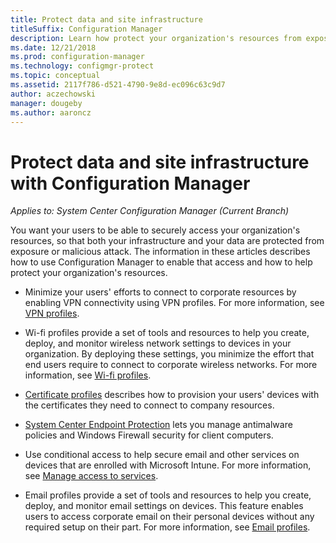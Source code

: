 ```yaml
---
title: Protect data and site infrastructure
titleSuffix: Configuration Manager
description: Learn how protect your organization's resources from exposure or malicious attack with Configuration Manager.
ms.date: 12/21/2018
ms.prod: configuration-manager
ms.technology: configmgr-protect
ms.topic: conceptual
ms.assetid: 2117f786-d521-4790-9e8d-ec096c63c9d7
author: aczechowski
manager: dougeby
ms.author: aaroncz
---
```


# Protect data and site infrastructure with Configuration Manager

*Applies to: System Center Configuration Manager (Current Branch)*

You want your users to be able to securely access your organization's resources, so that both your infrastructure and your data are protected from exposure or malicious attack. The information in these articles describes how to use Configuration Manager to enable that access and how to help protect your organization's resources.  

- Minimize your users' efforts to connect to corporate resources by enabling VPN connectivity using VPN profiles. For more information, see [VPN profiles](/sccm/protect/deploy-use/vpn-profiles).  

- Wi-fi profiles provide a set of tools and resources to help you create, deploy, and monitor wireless network settings to devices in your organization. By deploying these settings, you minimize the effort that end users require to connect to corporate wireless networks. For more information, see [Wi-fi profiles](/sccm/protect/deploy-use/create-wifi-profiles).  

- [Certificate profiles](/sccm/protect/deploy-use/introduction-to-certificate-profiles) describes how to provision your users' devices with the certificates they need to connect to company resources.  

- [System Center Endpoint Protection](/sccm/protect/deploy-use/endpoint-protection) lets you manage antimalware policies and Windows Firewall security for client computers.  

- Use conditional access to help secure email and other services on devices that are enrolled with Microsoft Intune. For more information, see [Manage access to services](/sccm/protect/deploy-use/manage-access-to-services).  

- Email profiles provide a set of tools and resources to help you create, deploy, and monitor email settings on devices. This feature enables users to access corporate email on their personal devices without any required setup on their part. For more information, see [Email profiles](/sccm/protect/deploy-use/introduction-to-email-profiles).  

